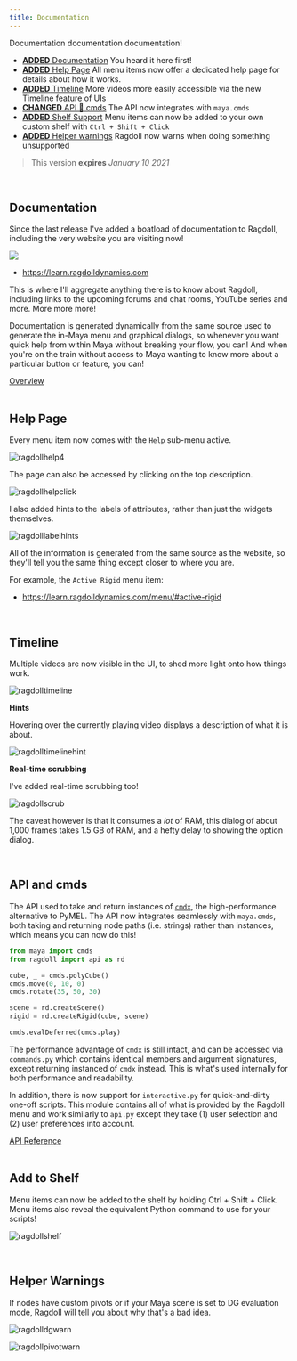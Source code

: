 ```yaml
---
title: Documentation
---
```


Documentation documentation documentation!

- [**ADDED** Documentation](#documentation) You heard it here first!
- [**ADDED** Help Page](#help-page) All menu items now offer a dedicated help page for details about how it works.
- [**ADDED** Timeline](#timeline) More videos more easily accessible via the new Timeline feature of UIs
- [**CHANGED** API 💖 cmds](#api-and-cmds) The API now integrates with `maya.cmds`
- [**ADDED** Shelf Support](#add-to-shelf) Menu items can now be added to your own custom shelf with `Ctrl + Shift + Click`
- [**ADDED** Helper warnings](#helper-warnings) Ragdoll now warns when doing something unsupported

> This version **expires** *January 10 2021*

<br>

## Documentation

Since the last release I've added a boatload of documentation to Ragdoll, including the very website you are visiting now!

<a href=https://learn.ragdolldynamics.com><img class=boxshadow src=https://user-images.githubusercontent.com/2152766/102604304-e5304380-411b-11eb-8145-66a925d6c779.png></a>

- https://learn.ragdolldynamics.com

This is where I'll aggregate anything there is to know about Ragdoll, including links to the upcoming forums and chat rooms, YouTube series and more. More more more!

Documentation is generated dynamically from the same source used to generate the in-Maya menu and graphical dialogs, so whenever you want quick help from within Maya without breaking your flow, you can! And when you're on the train without access to Maya wanting to know more about a particular button or feature, you can!

<div class="hboxlayout justify-center">
    <a href="/overview" class="button blue">Overview</a>
</div>

<br>

## Help Page

Every menu item now comes with the `Help` sub-menu active.

![ragdollhelp4](https://user-images.githubusercontent.com/47274066/102187039-5fa65c80-3eab-11eb-9c68-935cfb5fe90a.gif)

The page can also be accessed by clicking on the top description.

![ragdollhelpclick](https://user-images.githubusercontent.com/2152766/102594976-d8592300-410e-11eb-871c-2735ce02757c.gif)

I also added hints to the labels of attributes, rather than just the widgets themselves.

![ragdolllabelhints](https://user-images.githubusercontent.com/2152766/102594974-d727f600-410e-11eb-8772-4b1ed57d9261.gif)

All of the information is generated from the same source as the website, so they'll tell you the same thing except closer to where you are.

For example, the `Active Rigid` menu item:

- https://learn.ragdolldynamics.com/menu/#active-rigid

<br>

## Timeline

Multiple videos are now visible in the UI, to shed more light onto how things work.

![ragdolltimeline](https://user-images.githubusercontent.com/47274066/102477865-d468ca80-4054-11eb-9cb3-a264dc36e2eb.gif)

**Hints**

Hovering over the currently playing video displays a description of what it is about.

![ragdolltimelinehint](https://user-images.githubusercontent.com/47274066/102479528-e9def400-4056-11eb-802c-80a84fd55966.gif)

**Real-time scrubbing**

I've added real-time scrubbing too!

![ragdollscrub](https://user-images.githubusercontent.com/47274066/102479306-a3899500-4056-11eb-807e-55cbebb30b0b.gif)

The caveat however is that it consumes a *lot* of RAM, this dialog of about 1,000 frames takes 1.5 GB of RAM, and a hefty delay to showing the option dialog.

<br>

## API and cmds

The API used to take and return instances of [`cmdx`](https://github.com/mottosso/cmdx), the high-performance alternative to PyMEL. The API now integrates seamlessly with `maya.cmds`, both taking and returning node paths (i.e. strings) rather than instances, which means you can now do this!

```py
from maya import cmds
from ragdoll import api as rd

cube, _ = cmds.polyCube()
cmds.move(0, 10, 0)
cmds.rotate(35, 50, 30)

scene = rd.createScene()
rigid = rd.createRigid(cube, scene)

cmds.evalDeferred(cmds.play)
```

The performance advantage of `cmdx` is still intact, and can be accessed via `commands.py` which contains identical members and argument signatures, except returning instanced of `cmdx` instead. This is what's used internally for both performance and readability.

In addition, there is now support for `interactive.py` for quick-and-dirty one-off scripts. This module contains all of what is provided by the Ragdoll menu and work similarly to `api.py` except they take (1) user selection and (2) user preferences into account.

<div class="hboxlayout justify-center">
    <a href="/api" class="button blue">API Reference</a>
</div>

<br>

## Add to Shelf

Menu items can now be added to the shelf by holding Ctrl + Shift + Click. Menu items also reveal the equivalent Python command to use for your scripts!

![ragdollshelf](https://user-images.githubusercontent.com/47274066/102478543-9cae5280-4055-11eb-8fc0-8f64f2f95b82.gif)

<br>

## Helper Warnings

If nodes have custom pivots or if your Maya scene is set to DG evaluation mode, Ragdoll will tell you about why that's a bad idea.

![ragdolldgwarn](https://user-images.githubusercontent.com/2152766/102498959-86fb5600-4072-11eb-957f-efd9ddbe143f.gif)

![ragdollpivotwarn](https://user-images.githubusercontent.com/2152766/102498836-5f0bf280-4072-11eb-83b7-ef848348e93d.gif)
